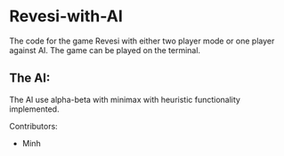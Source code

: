 # Revesi-with-AI

The code for the game Revesi with either two player mode or one player against AI. The game can be played on the terminal. 

## The AI:
The AI use alpha-beta with minimax with heuristic functionality implemented. 

Contributors:
- Minh
